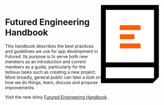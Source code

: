 <img align="right" alt="Engineering handbook logo" src="docs/assets/logo.svg">

# Futured Engineering Handbook

This handbook describes the best practices and guidelines we use for app development in Futured. Its purpose is to serve both new members as an introduction and current members as a guide, particularly for the tedious tasks such as creating a new project. More broadly, general public can take a look on how we do things, learn, discuss and propose improvements.

Visit the new shiny [Futured Engineering Handbook](https://futuredapp.github.io/Engineering-Handbook/).
